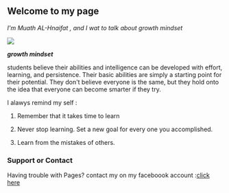 ## Welcome to my page

*I'm Muath AL-Hnaifat , and I wat to talk about growth mindset*


![](https://www.excelsior.edu/wp-content/uploads/sites/46/2017/03/Growth-Mindset-e1565799493145.png)

***growth mindset***

students believe their abilities and intelligence can be developed with effort, learning, and persistence. Their basic abilities are simply a starting point for their potential. They don't believe everyone is the same, but they hold onto the idea that everyone can become smarter if they try.


I alawys remind my self :

1. Remember that it takes time to learn

1. Never stop learning. Set a new goal for every one you accomplished.

1. Learn from the mistakes of others.


### Support or Contact

Having trouble with Pages? contact my on my faceboook account :[click here](https://www.facebook.com/muath_hnaifat)


